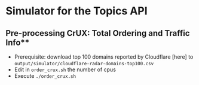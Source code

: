 # Simulator for the Topics API

## Pre-processing CrUX: Total Ordering and Traffic Info**

- Prerequisite: download top 100 domains reported by Cloudflare [here] to
  `output/simulator/cloudflare-radar-domains-top100.csv`
- Edit in `order_crux.sh` the number of cpus
- Execute `./order_crux.sh`